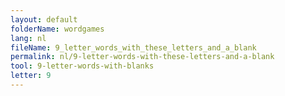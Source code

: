 ```yaml
---
layout: default
folderName: wordgames
lang: nl
fileName: 9_letter_words_with_these_letters_and_a_blank
permalink: nl/9-letter-words-with-these-letters-and-a-blank
tool: 9-letter-words-with-blanks
letter: 9
---
```

